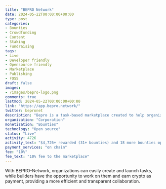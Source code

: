 ```yaml
---
title: "BEPRO Network"
date: 2024-05-22T00:00:00+00:00
type: post
categories:
- Bounties
- Crowdfunding
- Content
- Staking
- Fundraising
tags:
- Live
- Developer friendly
- Opensource friendly
- Marketplace
- Publishing
- FOSS
draft: false
images:
- /images/bepro-logo.png
comments: true
lastmod: 2024-05-22T00:00:00+00:00
link: "https://app.bepro.network/"
twitter: bepronet
description: "Bepro is a task-based marketplace created to help organizations and builders thrive."
organization: "Corporation"
monetization: "Bounties"
technology: "Open source"
status: "Live"
activity: 4726
activity_text: "$4,726+ rewarded (31+ bounties) and 18 more bounties open"
payment_services: "on chain"
fee: "10%"
fee_text: "10% fee to the marketplace"
---
```


With BEPRO-Network, organizations can easily create and launch tasks, while builders have the opportunity to work on them and earn crypto as payment, providing a more efficient and transparent collaboration.<!--more-->
